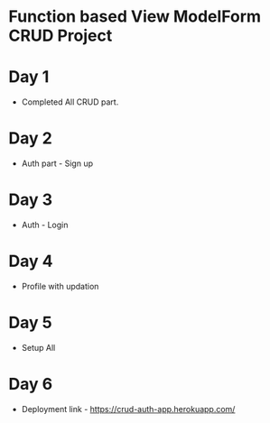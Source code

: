 # Function based View ModelForm CRUD Project

# Day 1
* Completed All CRUD part.

# Day 2
* Auth part - Sign up

# Day 3
 * Auth - Login
 
# Day 4
 * Profile with updation
 
# Day 5
 * Setup All

# Day 6
 * Deployment
 link - https://crud-auth-app.herokuapp.com/
